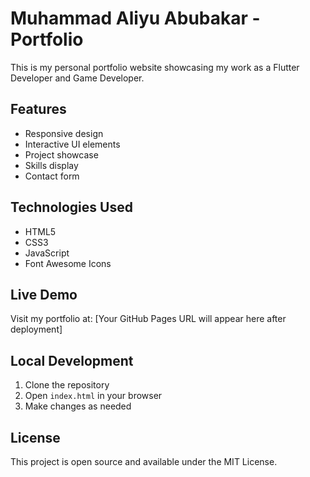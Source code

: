 # Muhammad Aliyu Abubakar - Portfolio

This is my personal portfolio website showcasing my work as a Flutter Developer and Game Developer.

## Features

- Responsive design
- Interactive UI elements
- Project showcase
- Skills display
- Contact form

## Technologies Used

- HTML5
- CSS3
- JavaScript
- Font Awesome Icons

## Live Demo

Visit my portfolio at: [Your GitHub Pages URL will appear here after deployment]

## Local Development

1. Clone the repository
2. Open `index.html` in your browser
3. Make changes as needed

## License

This project is open source and available under the MIT License.